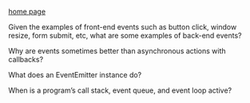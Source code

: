 [home page](https://henok-6411.github.io/reading-notes)

Given the examples of front-end events such as button click, window resize, form submit, etc, what are some examples of back-end events?

Why are events sometimes better than asynchronous actions with callbacks?

What does an EventEmitter instance do?

When is a program’s call stack, event queue, and event loop active?
